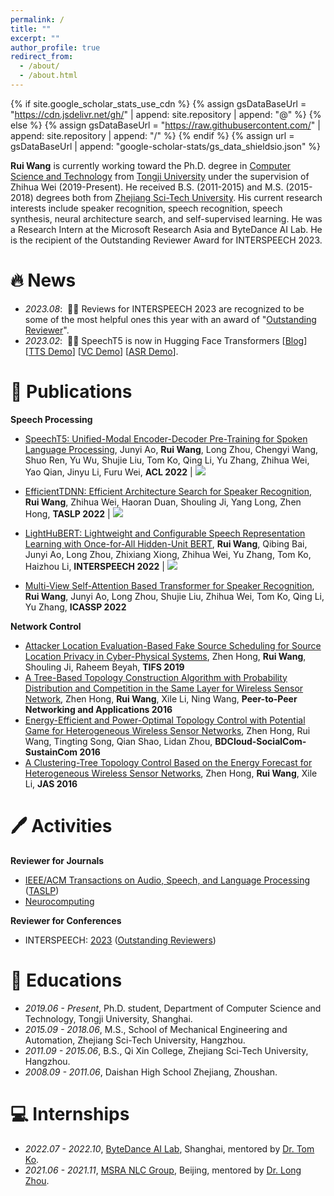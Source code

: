```yaml
---
permalink: /
title: ""
excerpt: ""
author_profile: true
redirect_from: 
  - /about/
  - /about.html
---
```


{% if site.google_scholar_stats_use_cdn %}
{% assign gsDataBaseUrl = "https://cdn.jsdelivr.net/gh/" | append: site.repository | append: "@" %}
{% else %}
{% assign gsDataBaseUrl = "https://raw.githubusercontent.com/" | append: site.repository | append: "/" %}
{% endif %}
{% assign url = gsDataBaseUrl | append: "google-scholar-stats/gs_data_shieldsio.json" %}

<span class='anchor' id='about-me'></span>

**Rui Wang** is currently working toward the Ph.D. degree in [Computer Science and Technology](https://cs.tongji.edu.cn/main.htm) from [Tongji University](https://www.tongji.edu.cn/) under the supervision of Zhihua Wei (2019-Present). He received B.S. (2011-2015) and M.S. (2015-2018) degrees both from [Zhejiang Sci-Tech University](https://www.zstu.edu.cn/). His current research interests include speaker recognition, speech recognition, speech synthesis, neural architecture search, and self-supervised learning. He was a Research Intern at the Microsoft Research Asia and ByteDance AI Lab. He is the recipient of the Outstanding Reviewer Award for INTERSPEECH 2023.

# 🔥 News

- *2023.08*: &nbsp;🎉🎉 Reviews for INTERSPEECH 2023 are recognized to be some of the most helpful ones this year with an award of "[Outstanding Reviewer](https://interspeech2023.org/outstanding-reviewers/)".
- *2023.02*: &nbsp;🎉🎉 SpeechT5 is now in Hugging Face Transformers [[Blog](https://huggingface.co/blog/speecht5)] [[TTS Demo](https://huggingface.co/spaces/Matthijs/speecht5-tts-demo)] [[VC Demo](https://huggingface.co/spaces/Matthijs/speecht5-vc-demo)] [[ASR Demo](https://huggingface.co/spaces/Matthijs/speecht5-asr-demo)].

# 📝 Publications 

<!-- <div class='paper-box'><div class='paper-box-image'><div><div class="badge">CVPR 2016</div><img src='images/500x300.png' alt="sym" width="100%"></div></div>
<div class='paper-box-text' markdown="1">

[Deep Residual Learning for Image Recognition](https://openaccess.thecvf.com/content_cvpr_2016/papers/He_Deep_Residual_Learning_CVPR_2016_paper.pdf)

**Kaiming He**, Xiangyu Zhang, Shaoqing Ren, Jian Sun

[**Project**](https://scholar.google.com/citations?view_op=view_citation&hl=zh-CN&user=DhtAFkwAAAAJ&citation_for_view=DhtAFkwAAAAJ:ALROH1vI_8AC) <strong><span class='show_paper_citations' data='DhtAFkwAAAAJ:ALROH1vI_8AC'></span></strong>
- Lorem ipsum dolor sit amet, consectetur adipiscing elit. Vivamus ornare aliquet ipsum, ac tempus justo dapibus sit amet. 
</div>
</div> -->

**Speech Processing**

- [SpeechT5: Unified-Modal Encoder-Decoder Pre-Training for Spoken Language Processing](https://aclanthology.org/2022.acl-long.393), Junyi Ao, **Rui Wang**, Long Zhou, Chengyi Wang, Shuo Ren, Yu Wu, Shujie Liu, Tom Ko, Qing Li, Yu Zhang, Zhihua Wei, Yao Qian, Jinyu Li, Furu Wei, **ACL 2022** \| [![](https://img.shields.io/github/stars/microsoft/SpeechT5?style=social&label=Code+Stars)](https://github.com/microsoft/SpeechT5)

- [EfficientTDNN: Efficient Architecture Search for Speaker Recognition](https://ieeexplore.ieee.org/document/9798861), **Rui Wang**, Zhihua Wei, Haoran Duan, Shouling Ji, Yang Long, Zhen Hong, **TASLP 2022** \| [![](https://img.shields.io/github/stars/mechanicalsea/sugar?style=social&label=Code+Stars)](https://github.com/mechanicalsea/sugar)

- [LightHuBERT: Lightweight and Configurable Speech Representation Learning with Once-for-All Hidden-Unit BERT](https://www.isca-speech.org/archive/interspeech_2022/wang22t_interspeech.html), **Rui Wang**, Qibing Bai, Junyi Ao, Long Zhou, Zhixiang Xiong, Zhihua Wei, Yu Zhang, Tom Ko, Haizhou Li, **INTERSPEECH 2022** \| [![](https://img.shields.io/github/stars/mechanicalsea/lighthubert?style=social&label=Code+Stars)](https://github.com/mechanicalsea/lighthubert)

- [Multi-View Self-Attention Based Transformer for Speaker Recognition](https://ieeexplore.ieee.org/document/9746639/), **Rui Wang**, Junyi Ao, Long Zhou, Shujie Liu, Zhihua Wei, Tom Ko, Qing Li, Yu Zhang, **ICASSP 2022**

**Network Control**

- [Attacker Location Evaluation-Based Fake Source Scheduling for Source Location Privacy in Cyber-Physical Systems](https://ieeexplore.ieee.org/document/8501984), Zhen Hong, **Rui Wang**, Shouling Ji, Raheem Beyah, **TIFS 2019**
- [A Tree-Based Topology Construction Algorithm with Probability Distribution and Competition in the Same Layer for Wireless Sensor Network](https://link.springer.com/article/10.1007/s12083-016-0514-8), Zhen Hong, **Rui Wang**, Xile Li, Ning Wang, **Peer-to-Peer Networking and Applications 2016**
- [Energy-Efficient and Power-Optimal Topology Control with Potential Game for Heterogeneous Wireless Sensor Networks](https://ieeexplore.ieee.org/document/7723737), Zhen Hong, Rui Wang, Tingting Song, Qian Shao, Lidan Zhou, **BDCloud-SocialCom-SustainCom 2016**
- [A Clustering-Tree Topology Control Based on the Energy Forecast for Heterogeneous Wireless Sensor Networks](https://ieeexplore.ieee.org/document/7373764), Zhen Hong, **Rui Wang**, Xile Li, **JAS 2016**

<!-- # 🎖 Honors and Awards
- *2021.10* Lorem ipsum dolor sit amet, consectetur adipiscing elit. Vivamus ornare aliquet ipsum, ac tempus justo dapibus sit amet. 
- *2021.09* Lorem ipsum dolor sit amet, consectetur adipiscing elit. Vivamus ornare aliquet ipsum, ac tempus justo dapibus sit amet.  -->

# 🖊️ Activities

**Reviewer for Journals**

- [IEEE/ACM Transactions on Audio, Speech, and Language Processing](https://ieeexplore.ieee.org/xpl/RecentIssue.jsp?punumber=6570655) ([TASLP](https://signalprocessingsociety.org/publications-resources/ieeeacm-transactions-audio-speech-and-language-processing))
- [Neurocomputing](https://www.sciencedirect.com/journal/neurocomputing)

**Reviewer for Conferences**

- INTERSPEECH: [2023](https://interspeech2023.org/) ([Outstanding Reviewers](https://interspeech2023.org/outstanding-reviewers/))

# 📖 Educations

- *2019.06 - Present*, Ph.D. student, Department of Computer Science and Technology, Tongji University, Shanghai.
- *2015.09 - 2018.06*, M.S., School of Mechanical Engineering and Automation, Zhejiang Sci-Tech University, Hangzhou.
- *2011.09 - 2015.06*, B.S., Qi Xin College, Zhejiang Sci-Tech University, Hangzhou.
- *2008.09 - 2011.06*, Daishan High School Zhejiang, Zhoushan. 

<!-- # 💬 Invited Talks
- *2021.06*, Lorem ipsum dolor sit amet, consectetur adipiscing elit. Vivamus ornare aliquet ipsum, ac tempus justo dapibus sit amet. 
- *2021.03*, Lorem ipsum dolor sit amet, consectetur adipiscing elit. Vivamus ornare aliquet ipsum, ac tempus justo dapibus sit amet.  \| [\[video\]](https://github.com/) -->

# 💻 Internships

- *2022.07 - 2022.10*, [ByteDance AI Lab](https://ailab.bytedance.com/research/sa), Shanghai, mentored by [Dr. Tom Ko](https://tomkocse.github.io).
- *2021.06 - 2021.11*, [MSRA NLC Group](https://www.microsoft.com/en-us/research/group/natural-language-computing), Beijing, mentored by [Dr. Long Zhou](https://long-zhou.github.io).
